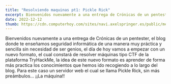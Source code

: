 ```yaml
---
title: "Resolviendo maquinas pt1: Pickle Rick"
excerpt: Bienvenidos nuevamente a una entrega de Crónicas de un pentester, el blog donde te enseñamos seguridad informática de una manera muy práctica y sencilla sin necesidad de ser genios
date: 2022-12-12
thumb: https://cdn.computerhoy.com/sites/navi.axelspringer.es/public/media/image/2021/06/rick-morty-2381623.jpg?tf=1200x
---
```


Bienvenidos nuevamente a una entrega de Crónicas de un pentester, el blog donde
te enseñamos seguridad informática de una manera muy práctica y sencilla sin
necesidad de ser genios, el día de hoy vamos a empezar con un nuevo formato, el
cual constará de resolver máquinas tipo CTF de la plataforma TryHackMe, la idea
de este nuevo formato es aprender de forma más practica los conocimientos que
hemos ido recogiendo a lo largo del blog. Para este caso un servidor web el cual
se llama Pickle Rick, sin más preámbulos... ¡¡La máquina!!
